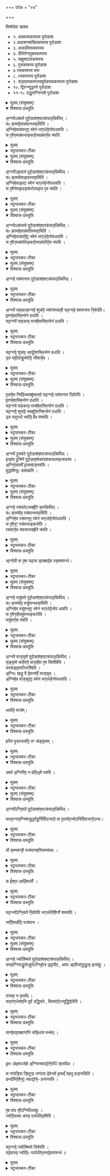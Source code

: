 +++
title = "०४"

+++

विश्वेदेवा ऋषयः
- १. अन्नवत्वकामस्य पुरोडाशः
- २.अन्नाशनशक्तिकामस्य पुरोडाशः
- ३. अन्नपतित्वकामस्य
- ४. दीर्घरोगयुक्तकामस्य
- ५. चक्षुष्पाटवकामस्य
- ६. पुत्रकामस्य पुरोडाशः
- ७ रसकामस्य चरुः
- ८. ध्नकामस्य पुरोडाशः
- ९. सङ्ग्रामकामजयपूर्वकमन्नकामस्य पुरोडाशः
- १०. द्विरग्न्युद्धरणे पुरोडाशः
- ११-१८ उद्धृताग्निनाशे पुरोडाशः



<details><summary>मूलम् (संयुक्तम्)</summary>

अ॒ग्नयेऽन्न॑वते पुरो॒डाश॑म॒ष्टाक॑पाल॒न्निर्व॑पे॒द्यᳵ का॒मये॒तान्न॑वान्थ्स्या॒मित्य॒ग्निमे॒वान्न॑वन्त॒ꣵ॒ स्वेन॑ भाग॒धेये॒नोप॑धावति॒ स ए॒वैन॒मन्न॑वन्तङ्करो॒त्यन्न॑वाने॒व भ॑वति 
</details>

<details open><summary>विश्वास-प्रस्तुतिः</summary>

अ॒ग्नयेऽन्न॑वते पुरो॒डाश॑म॒ष्टाक॑पाल॒न्निर्व॑पेत्  ।  
यᳵ का॒मये॒तान्न॑वान्थ्स्या॒मिति॑ ।  
अ॒ग्निमे॒वान्न॑वन्त॒ꣵ॒ स्वेन॑ भाग॒धेये॒नोप॑धावति ।  
स ए॒वैन॒मन्न॑वन्तङ्करो॒त्यन्न॑वाने॒व भ॑वति
</details>

<details><summary>मूलम्</summary>

अ॒ग्नयेऽन्न॑वते पुरो॒डाश॑म॒ष्टाक॑पाल॒न्निर्व॑पेत्  ।  
यᳵ का॒मये॒तान्न॑वान्थ्स्या॒मिति॑ ।  
अ॒ग्निमे॒वान्न॑वन्त॒ꣵ॒ स्वेन॑ भाग॒धेये॒नोप॑धावति ।  
स ए॒वैन॒मन्न॑वन्तङ्करो॒त्यन्न॑वाने॒व भ॑वति
</details>

<details><summary>भट्टभास्कर-टीका</summary>

1अग्नयेन्नवत इत्यादि ॥ अन्नवान् बह्वन्नः ॥
</details>



<details><summary>मूलम् (संयुक्तम्)</summary>

अ॒ग्नये᳚ऽन्ना॒दाय॑ पुरो॒डाश॑म॒ष्टाक॑पाल॒न्निर्व॑पे॒द्यᳵ का॒मये॑तान्ना॒दस्स्या॒मित्य॒ग्निमे॒वान्ना॒दꣵ स्वेन॑ भाग॒धेये॒नोप॑धावति॒ स ए॒वैन॑मन्ना॒दङ्क॑रोत्यन्ना॒दः (15)  
ए॒व भ॑वति 
</details>

<details open><summary>विश्वास-प्रस्तुतिः</summary>

अ॒ग्नये᳚ऽन्ना॒दाय॑ पुरो॒डाश॑म॒ष्टाक॑पाल॒न्निर्व॑पेत्  ।  
यᳵ का॒मये॑तान्ना॒दस्स्या॒मिति॑ ।  
अ॒ग्निमे॒वान्ना॒दꣵ स्वेन॑ भाग॒धेये॒नोप॑धावति ।  
स ए॒वैन॑मन्ना॒दङ्क॑रोत्यन्ना॒द ए॒व भ॑वति ।  
</details>

<details><summary>मूलम्</summary>

अ॒ग्नये᳚ऽन्ना॒दाय॑ पुरो॒डाश॑म॒ष्टाक॑पाल॒न्निर्व॑पेत्  ।  
यᳵ का॒मये॑तान्ना॒दस्स्या॒मिति॑ ।  
अ॒ग्निमे॒वान्ना॒दꣵ स्वेन॑ भाग॒धेये॒नोप॑धावति ।  
स ए॒वैन॑मन्ना॒दङ्क॑रोत्यन्ना॒द ए॒व भ॑वति ।  
</details>

<details><summary>भट्टभास्कर-टीका</summary>

2अन्नादोन्नादनशक्तियुक्तः ॥
</details>



<details><summary>मूलम् (संयुक्तम्)</summary>

अ॒ग्नयेऽन्न॑पतये पुरो॒डाश॑म॒ष्टाक॑पाल॒न्निर्व॑पे॒द्यᳵ का॒मये॒तान्न॑पतिस्स्या॒मित्य॒ग्निमे॒वान्न॑पति॒ꣵ॒ स्वेन॑ भाग॒धेये॒नोप॑धावति॒ स ए॒वैन॒मन्न॑पतिङ्करो॒त्यन्न॑पतिरे॒व भ॑वति ।
</details>

<details open><summary>विश्वास-प्रस्तुतिः</summary>

अ॒ग्नयेऽन्न॑पतये पुरो॒डाश॑म॒ष्टाक॑पाल॒न्निर्व॑पेत् ।   
यᳵ का॒मये॒तान्न॑पतिस्स्या॒मिति॑ ।  
अ॒ग्निमे॒वान्न॑पति॒ꣵ॒ स्वेन॑ भाग॒धेये॒नोप॑धावति ।  
स ए॒वैन॒मन्न॑पतिङ्करो॒त्यन्न॑पतिरे॒व भ॑वति ।  
</details>

<details><summary>मूलम्</summary>

अ॒ग्नयेऽन्न॑पतये पुरो॒डाश॑म॒ष्टाक॑पाल॒न्निर्व॑पेत् ।   
यᳵ का॒मये॒तान्न॑पतिस्स्या॒मिति॑ ।  
अ॒ग्निमे॒वान्न॑पति॒ꣵ॒ स्वेन॑ भाग॒धेये॒नोप॑धावति ।  
स ए॒वैन॒मन्न॑पतिङ्करो॒त्यन्न॑पतिरे॒व भ॑वति ।  
</details>

<details><summary>भट्टभास्कर-टीका</summary>

3अन्नपतिः अन्नस्य पालयिता ॥
</details>



<details><summary>मूलम् (संयुक्तम्)</summary>

अ॒ग्नये॒ पव॑मानाय पुरो॒डाश॑म॒ष्टाक॑पाल॒न्निर्व॑पेद॒ग्नये॑ पाव॒काया॒ग्नये॒ शुच॑ये॒ ज्योगा॑मयावी॒ यद॒ग्नये॒ पव॑मानाय नि॒र्वप॑ति प्रा॒णमे॒वास्मि॒न्तेन॑ दधाति॒ यद॒ग्नये᳚ (16)  
पा॒व॒काय॒ वाच॑मे॒वास्मि॒न्तेन॑ दधाति॒ यद॒ग्नये॒ शुच॑य॒ आयु॑रे॒वास्मि॒न्तेन॑ दधात्यु॒त यदी॒तासु॒र्भव॑ति॒ जीव॑त्ये॒व 
</details>

<details open><summary>विश्वास-प्रस्तुतिः</summary>

अ॒ग्नये॒ पव॑मानाय पुरो॒डाश॑म॒ष्टाक॑पाल॒न्निर्व॑पेत् ।   
</details>

<details><summary>मूलम्</summary>

अ॒ग्नये॒ पव॑मानाय पुरो॒डाश॑म॒ष्टाक॑पाल॒न्निर्व॑पेत् ।   
</details>

<details><summary>भट्टभास्कर-टीका</summary>

4पवमानः पापानां शोधयिता प्राणस्थितिहेतुः ।
</details>

<details open><summary>विश्वास-प्रस्तुतिः</summary>

अ॒ग्नये॑ पाव॒काया॒ग्नये॒ शुच॑ये॒ ज्योगा॑मयावी॒ यद॒ग्नये॒ पव॑मानाय नि॒र्वप॑ति।  
प्रा॒णमे॒वास्मि॒न्तेन॑ दधाति ।   
यद॒ग्नये᳚ पाव॒काय॒ वाच॑मे॒वास्मि॒न्तेन॑ दधाति ।
</details>

<details><summary>मूलम्</summary>

अ॒ग्नये॑ पाव॒काया॒ग्नये॒ शुच॑ये॒ ज्योगा॑मयावी॒ यद॒ग्नये॒ पव॑मानाय नि॒र्वप॑ति।  
प्रा॒णमे॒वास्मि॒न्तेन॑ दधाति ।   
यद॒ग्नये᳚ पाव॒काय॒ वाच॑मे॒वास्मि॒न्तेन॑ दधाति ।
</details>

<details><summary>भट्टभास्कर-टीका</summary>

पावकः पापविश्लेषहेतुः वाचः प्रवृत्तिहेतुः । शुचिरौज्वल्यहेतुरायुषोभिवृद्धिहेतुः । ज्योगामयावी दीर्घामयः ।
</details>

<details open><summary>विश्वास-प्रस्तुतिः</summary>

यद॒ग्नये॒ शुच॑य॒ आयु॑रे॒वास्मि॒न्तेन॑ दधाति ।  
उ॒त यदी॒तासु॒र्भव॑ति॒ जीव॑त्ये॒व ।
</details>

<details><summary>मूलम्</summary>

यद॒ग्नये॒ शुच॑य॒ आयु॑रे॒वास्मि॒न्तेन॑ दधाति ।  
उ॒त यदी॒तासु॒र्भव॑ति॒ जीव॑त्ये॒व ।
</details>

<details><summary>भट्टभास्कर-टीका</summary>

उतेति । गतासुरपि एतत्कर्मसामर्थ्याज्जीवत्येव आयुरन्तरं लभते ॥
</details>



<details><summary>मूलम् (संयुक्तम्)</summary>

ए॒तामे॒व निर्व॑पे॒च्चख्षु॑ष्कामो॒ यद॒ग्नये॒ पव॑मानाय नि॒र्वप॑ति प्रा॒णमे॒वास्मि॒न्तेन॑ दधाति॒ यद॒ग्नये॑ पाव॒काय॒ वाच॑मे॒वास्मि॒न्तेन॑ दधाति॒ यद॒ग्नये॒ शुच॑ये॒ चख्षु॑रे॒वास्मि॒न्तेन॑ दधाति (17)  उ॒त यद्य॒न्धो भव॑ति॒ प्रैव प॑श्यति 
</details>

<details open><summary>विश्वास-प्रस्तुतिः</summary>

ए॒तामे॒व निर्व॑पे॒च्चख्षु॑ष्कामो॒ यद॒ग्नये॒ पव॑मानाय नि॒र्वप॑ति ।  
प्रा॒णमे॒वास्मि॒न्तेन॑ दधाति ।  
यद॒ग्नये॑ पाव॒काय॒ वाच॑मे॒वास्मि॒न्तेन॑ दधाति ।  
यद॒ग्नये॒ शुच॑ये॒ चख्षु॑रे॒वास्मि॒न्तेन॑ दधाति ।  
उ॒त यद्य॒न्धो भव॑ति॒ प्रैव प॑श्यति ।  
</details>

<details><summary>मूलम्</summary>

ए॒तामे॒व निर्व॑पे॒च्चख्षु॑ष्कामो॒ यद॒ग्नये॒ पव॑मानाय नि॒र्वप॑ति ।  
प्रा॒णमे॒वास्मि॒न्तेन॑ दधाति ।  
यद॒ग्नये॑ पाव॒काय॒ वाच॑मे॒वास्मि॒न्तेन॑ दधाति ।  
यद॒ग्नये॒ शुच॑ये॒ चख्षु॑रे॒वास्मि॒न्तेन॑ दधाति ।  
उ॒त यद्य॒न्धो भव॑ति॒ प्रैव प॑श्यति ।  
</details>

<details><summary>भट्टभास्कर-टीका</summary>

5एतमेवेत्यादि ॥ चक्षुष्कामस्तिमिरादिदोषनिवृत्तिकामः । यद्यप्यन्धो भवति अनेन कर्मणा प्रपश्यत्येव प्रकृष्टदर्शनवान् भवति ॥
</details>



<details><summary>मूलम् (संयुक्तम्)</summary>

अ॒ग्नये॑ पु॒त्रव॑ते पुरो॒डाश॑म॒ष्टाक॑पाल॒न्निर्व॑पे॒दिन्द्रा॑य पु॒त्रिणे॑ पुरो॒डाश॒मेका॑दशकपालम्प्र॒जाका॑मो॒ऽग्निरे॒वास्मै᳚ प्र॒जाम्प्र॑ज॒नय॑ति वृ॒द्धामिन्द्र॒ᳶ प्रय॑च्छति
</details>

<details open><summary>विश्वास-प्रस्तुतिः</summary>

अ॒ग्नये॑ पु॒त्रव॑ते पुरो॒डाश॑म॒ष्टाक॑पाल॒न्निर्व॑पेत् ।   
इन्द्रा॑य पु॒त्रिणे॑ पुरो॒डाश॒मेका॑दशकपालम्प्र॒जाका॑मः ।  
अ॒ग्निरे॒वास्मै᳚ प्र॒जाम्प्र॑ज॒नय॑ति ।   
वृ॒द्धामिन्द्र॒ᳶ प्रय॑च्छति ।  
</details>

<details><summary>मूलम्</summary>

अ॒ग्नये॑ पु॒त्रव॑ते पुरो॒डाश॑म॒ष्टाक॑पाल॒न्निर्व॑पेत् ।   
इन्द्रा॑य पु॒त्रिणे॑ पुरो॒डाश॒मेका॑दशकपालम्प्र॒जाका॑मः ।  
अ॒ग्निरे॒वास्मै᳚ प्र॒जाम्प्र॑ज॒नय॑ति ।   
वृ॒द्धामिन्द्र॒ᳶ प्रय॑च्छति ।  
</details>

<details><summary>भट्टभास्कर-टीका</summary>

6पुत्रवान् पुत्रजननशक्तिमान् । पुत्री पुत्रवृद्धिहेत्तुः ॥
</details>



<details><summary>मूलम् (संयुक्तम्)</summary>

अ॒ग्नये॒ रस॑वतेऽजख्षी॒रे च॒रुन्निर्व॑पे॒द्यᳵ का॒मये॑त॒ रस॑वान्थ्स्या॒मित्य॒ग्निमे॒व रस॑वन्त॒ꣵ॒ स्वेन॑ भाग॒धेये॒नोप॑धावति॒ स ए॒वैन॒ꣳ॒ रस॑वन्तङ्करोति (18)  
रस॑वाने॒व भ॑वत्यजख्षी॒रे भ॑वत्याग्ने॒यी वा ए॒षा यद॒जा सा॒ख्षादे॒व रस॒मव॑रुन्धे
</details>

<details open><summary>विश्वास-प्रस्तुतिः</summary>

अ॒ग्नये॒ रस॑वतेऽजख्षी॒रे च॒रुन्निर्व॑पेत् ।  
यᳵ का॒मये॑त॒ रस॑वान्थ्स्या॒मिति॑ ।  
अ॒ग्निमे॒व रस॑वन्त॒ꣵ॒ स्वेन॑ भाग॒धेये॒नोप॑धावति ।  
स ए॒वैन॒ꣳ॒ रस॑वन्तङ्करोति ।   
रस॑वाने॒व भ॑वत्यजख्षी॒रे भ॑वति ।
</details>

<details><summary>मूलम्</summary>

अ॒ग्नये॒ रस॑वतेऽजख्षी॒रे च॒रुन्निर्व॑पेत् ।  
यᳵ का॒मये॑त॒ रस॑वान्थ्स्या॒मिति॑ ।  
अ॒ग्निमे॒व रस॑वन्त॒ꣵ॒ स्वेन॑ भाग॒धेये॒नोप॑धावति ।  
स ए॒वैन॒ꣳ॒ रस॑वन्तङ्करोति ।   
रस॑वाने॒व भ॑वत्यजख्षी॒रे भ॑वति ।
</details>

<details><summary>भट्टभास्कर-टीका</summary>

7रसवावन् प्रशस्तरसोत्पत्तिहेतुः । अन्नवानित्येके । अजक्षीरे भवतीत्यादि । गतम् ।
</details>

<details open><summary>विश्वास-प्रस्तुतिः</summary>

आ॒ग्ने॒यी वा ए॒षा यद॒जा सा॒ख्षादे॒व रस॒मव॑रुन्धे।
</details>

<details><summary>मूलम्</summary>

आ॒ग्ने॒यी वा ए॒षा यद॒जा सा॒ख्षादे॒व रस॒मव॑रुन्धे।
</details>

<details><summary>भट्टभास्कर-टीका</summary>

अग्नेस्स्वभूता आग्नेयी । 'सर्वत्राग्निकलिभ्याम्' इति ढक् ॥
</details>



<details><summary>मूलम् (संयुक्तम्)</summary>

अग्नये॒ वसु॑मते पुरो॒डाश॑म॒ष्टाक॑पाल॒न्निर्व॑पे॒द्यᳵ का॒मये॑त॒ वसु॑मान्थ्स्या॒मित्य॒ग्निमे॒व वसु॑मन्त॒ꣵ॒ स्वेन॑ भाग॒धेये॒नोप॑ धावति॒ स ए॒वैन॒व्ँवसु॑मन्तङ्करोति॒ वसु॑माने॒व भ॑वति 
</details>

<details open><summary>विश्वास-प्रस्तुतिः</summary>

अ॒ग्नये॒ वसु॑मते पुरो॒डाश॑म॒ष्टाक॑पाल॒न्निर्व॑पेत् ।   
यᳵ का॒मये॑त॒ वसु॑मान्थ्स्या॒मिति॑ ।  
अ॒ग्निमे॒व वसु॑मन्त॒ꣵ॒ स्वेन॑ भाग॒धेये॒नोप॑ धावति ।  
स ए॒वैन॒व्ँवसु॑मन्तङ्करोति ।  
वसु॑माने॒व भ॑वति ।
</details>

<details><summary>मूलम्</summary>

अ॒ग्नये॒ वसु॑मते पुरो॒डाश॑म॒ष्टाक॑पाल॒न्निर्व॑पेत् ।   
यᳵ का॒मये॑त॒ वसु॑मान्थ्स्या॒मिति॑ ।  
अ॒ग्निमे॒व वसु॑मन्त॒ꣵ॒ स्वेन॑ भाग॒धेये॒नोप॑ धावति ।  
स ए॒वैन॒व्ँवसु॑मन्तङ्करोति ।  
वसु॑माने॒व भ॑वति ।
</details>

<details><summary>भट्टभास्कर-टीका</summary>

8वसुमान् वासहेतुभिर्वरिष्ठैर्जनैस्तद्वान् ॥
</details>



<details><summary>मूलम् (संयुक्तम्)</summary>

अ॒ग्नये॑ वाज॒सृते॑ पुरो॒डाश॑म॒ष्टाक॑पाल॒न्निर्व॑पेथ्सङ्ग्रा॒मे सय्ँय॑त्ते॒ वाज᳚म् (19)  वा ए॒ष सि॑सीर्षति॒ यस्स॑ङ्ग्रा॒मञ्जिगी॑षत्य॒ग्निᳵ खलु॒ वै दे॒वाना᳚व्ँ वाज॒सृद॒ग्निमे॒व वा॑ज॒सृत॒ꣵ॒ स्वेन॑ भाग॒धेये॒नोप॑धावति॒ धाव॑ति॒ वाज॒ꣳ॒ हन्ति॑ वृ॒त्रञ्जय॑ति॒ तꣳ स॑ङ्ग्रा॒ममथो॑ अ॒ग्निरि॑व॒ न प्र॑ति॒धृषे॑ भवति 
</details>

<details open><summary>विश्वास-प्रस्तुतिः</summary>

अ॒ग्नये॑ वाज॒सृते॑ पुरो॒डाश॑म॒ष्टाक॑पाल॒न्निर्व॑पेत् ।   
स॒ङ्ग्रा॒मे सय्ँय॑त्ते॒ वाज॒व्ँवा ए॒ष सि॑सीर्षति ।  
यस्स॑ङ्ग्रा॒मञ्जिगी॑षति ।  
अ॒ग्निᳵ खलु॒ वै दे॒वाना᳚व्ँ वाज॒सृत् ।  
अ॒ग्निमे॒व वा॑ज॒सृत॒ꣵ॒ स्वेन॑ भाग॒धेये॒नोप॑धावति ।  
</details>

<details><summary>मूलम्</summary>

अ॒ग्नये॑ वाज॒सृते॑ पुरो॒डाश॑म॒ष्टाक॑पाल॒न्निर्व॑पेत् ।   
स॒ङ्ग्रा॒मे सय्ँय॑त्ते॒ वाज॒व्ँवा ए॒ष सि॑सीर्षति ।  
यस्स॑ङ्ग्रा॒मञ्जिगी॑षति ।  
अ॒ग्निᳵ खलु॒ वै दे॒वाना᳚व्ँ वाज॒सृत् ।  
अ॒ग्निमे॒व वा॑ज॒सृत॒ꣵ॒ स्वेन॑ भाग॒धेये॒नोप॑धावति ।  
</details>

<details><summary>भट्टभास्कर-टीका</summary>

9वाजसृते इति ॥ वाजोन्नं तत्साधनभूतात्संग्रामं धावति अप्रधृष्यत्वेन प्राप्नोतीति वाजसृत् । सिसीर्षति सर्तुमिच्छति । वाजादिप्राप्त्यर्थमेव संग्रामं जिगीषति न तु जयमात्रेणास्यार्थः ।
</details>

<details open><summary>विश्वास-प्रस्तुतिः</summary>

धाव॑ति॒ वाज᳚म्।
</details>

<details><summary>मूलम्</summary>

धाव॑ति॒ वाज᳚म्।
</details>

<details><summary>भट्टभास्कर-टीका</summary>

धावतीत्यादि । वाजं ऊर्गर्थं संग्रामं धावति आक्रामति ।
</details>

<details open><summary>विश्वास-प्रस्तुतिः</summary>

हन्ति॑ वृ॒त्रञ्जय॑ति॒ तꣳ स॑ङ्ग्रा॒मम् ।  
</details>

<details><summary>मूलम्</summary>

हन्ति॑ वृ॒त्रञ्जय॑ति॒ तꣳ स॑ङ्ग्रा॒मम् ।  
</details>

<details><summary>भट्टभास्कर-टीका</summary>

वृत्रं वारकं पापादिकं च हन्ति जयति च सङ्ग्रामम् ।
</details>

<details open><summary>विश्वास-प्रस्तुतिः</summary>

अथो॑ अ॒ग्निरि॑व॒ न प्र॑ति॒धृषे॑ भवति ।
</details>

<details><summary>मूलम्</summary>

अथो॑ अ॒ग्निरि॑व॒ न प्र॑ति॒धृषे॑ भवति ।
</details>

<details><summary>भट्टभास्कर-टीका</summary>

अथो अपिच अग्निरिव अयं न प्रतिधृषे प्रतिधर्षयितुं शक्यो न भवतीत्यर्थे केन्प्रत्ययः । अप्रधृष्यो भवतीत्यर्थः ॥
</details>



<details><summary>मूलम् (संयुक्तम्)</summary>

अ॒ग्नये᳚ऽग्नि॒वते॑ पुरो॒डाश॑म॒ष्टाक॑पाल॒न्निर्व॑पे॒द्यस्या॒ग्नाव॒ग्निम॑भ्यु॒द्धरे॑यु॒र्निर्दि॑ष्टभागो॒ वा ए॒तयो॑र॒न्योऽनि॑र्दिष्टभागो॒ऽन्यस्तौ स॒म्भव॑न्तौ॒ यज॑मानम् (20)  अ॒भिसम्भ॑वत॒स्स ई᳚श्व॒र आर्ति॒मार्तो॒र्यद॒ग्नये᳚ऽग्नि॒वते॑ नि॒र्वप॑ति भाग॒धेये॑नै॒वैनौ॑ शमयति॒ नार्ति॒मार्छ॑ति॒ यज॑मानः
</details>

<details open><summary>विश्वास-प्रस्तुतिः</summary>

अ॒ग्नये᳚ऽग्नि॒वते॑ पुरो॒डाश॑म॒ष्टाक॑पाल॒न्निर्व॑पेत् ।  

यस्या॒ग्नाव॒ग्निम॑भ्यु॒द्धरे॑यु॒र्निर्दि॑ष्टभागो॒ वा ए॒तयो॑र॒न्योऽनि॑र्दिष्टभागो॒ऽन्यः।  
</details>

<details><summary>मूलम्</summary>

अ॒ग्नये᳚ऽग्नि॒वते॑ पुरो॒डाश॑म॒ष्टाक॑पाल॒न्निर्व॑पेत् ।  

यस्या॒ग्नाव॒ग्निम॑भ्यु॒द्धरे॑यु॒र्निर्दि॑ष्टभागो॒ वा ए॒तयो॑र॒न्योऽनि॑र्दिष्टभागो॒ऽन्यः।  
</details>

<details><summary>भट्टभास्कर-टीका</summary>

10अग्निवान् अग्न्यन्तरेण । 'छन्दसीरः' इति मतुपो वत्वम् । उपरि प्रणयनमुद्धरणम् । तस्योपरि पुनः प्रणयनमभ्युद्धरणम् । प्रमादादिना तत्र तयोरेको निर्दिष्टभागः । यस्मै हविर्निरुप्तं भविष्यति अन्यो निर्दिष्टभागः तादृशौ भिन्नस्वभावौ ।
</details>

<details open><summary>विश्वास-प्रस्तुतिः</summary>

तौ स॒म्भव॑न्तौ॒ यज॑मानम॒भिसम्भ॑वतः ।
</details>

<details><summary>मूलम्</summary>

तौ स॒म्भव॑न्तौ॒ यज॑मानम॒भिसम्भ॑वतः ।
</details>

<details><summary>भट्टभास्कर-टीका</summary>

तौ सम्भवन्तौ सहभवन्तौ यजमानमभि तत्कारणं यजमानमेवाभिलक्ष्य सम्भवतः अभिव्याप्नुतः ।
</details>

<details open><summary>विश्वास-प्रस्तुतिः</summary>

स ई᳚श्व॒र आर्ति॒मार्तोः᳚ ।
</details>

<details><summary>मूलम्</summary>

स ई᳚श्व॒र आर्ति॒मार्तोः᳚ ।
</details>

<details><summary>भट्टभास्कर-टीका</summary>

ततस्स यजमानः आर्तिं गन्तुमीश्वरस्स्यात् ईश्वरे तोसुन्कसुनौ' इति तोसुन् ।
</details>

<details open><summary>विश्वास-प्रस्तुतिः</summary>

यद॒ग्नये᳚ऽग्नि॒वते॑ नि॒र्वप॑ति भाग॒धेये॑नै॒वैनौ॑ शमयति ।  

नार्ति॒मार्छ॑ति॒ यज॑मानः ।
</details>

<details><summary>मूलम्</summary>

यद॒ग्नये᳚ऽग्नि॒वते॑ नि॒र्वप॑ति भाग॒धेये॑नै॒वैनौ॑ शमयति ।  

नार्ति॒मार्छ॑ति॒ यज॑मानः ।
</details>

<details><summary>भट्टभास्कर-टीका</summary>

यदित्यादि गतम् ॥
</details>



<details><summary>मूलम् (संयुक्तम्)</summary>

अग्नये॒ ज्योति॑ष्मते पुरो॒डाश॑म॒ष्टाक॑पाल॒न्निर्व॑पे॒द्यस्या॒ग्निरुद्धृ॒तोऽहु॑तेऽग्निहो॒त्र उ॒द्वाये॒दप॑र आ॒दीप्या॑नू॒द्धृत्य॒ इत्या॑हु॒स्तत्तथा॒ न का॒र्य॑य्ँयद्भा॑ग॒धेय॑म॒भि पूर्व॑ उद्ध्रि॒यते॒ किमप॑रो॒ऽभ्युत् (21)  ह्रि॒ये॒तेति॒ तान्ये॒वाव॒ख्षाणा॑नि सन्नि॒धाय॑ मन्थेदि॒तᳶ प्र॑थ॒मञ्ज॑ज्ञे अ॒ग्निस्स्वाद्योने॒रधि॑ जा॒तवे॑दाः । स गा॑यत्रि॒या त्रि॒ष्टुभा॒ जग॑त्या दे॒वेभ्यो॑ ह॒व्यव्ँ व॑हतु प्रजा॒नन्निति॒ छन्दो॑भिरे॒वैन॒ꣵ॒ स्वाद्योने॒ᳶ प्रज॑नयत्ये॒ष वाव सो॒᳚ऽग्निरित्या॑हु॒र्ज्योति॒स्त्वा अ॑स्य॒ परा॑पतित॒मिति॒ यद॒ग्नये॒ ज्योति॑ष्मते नि॒र्वप॑ति॒ यदे॒वास्य॒ ज्योति॒ᳶ परा॑पतित॒न्तदे॒वाव॑रुन्धे ॥ (22)  
</details>

<details open><summary>विश्वास-प्रस्तुतिः</summary>

अ॒ग्नये॒ ज्योति॑ष्मते पुरो॒डाश॑म॒ष्टाक॑पाल॒न्निर्व॑पेत् ।  
यस्या॒ग्निरुद्धृ॒तोऽहु॑तेऽग्निहो॒त्र उ॒द्वाये᳚त् , अप॑र आ॒दीप्या॑नू॒द्धृत्य॒ इत्या॑हुः ।
</details>

<details><summary>मूलम्</summary>

अ॒ग्नये॒ ज्योति॑ष्मते पुरो॒डाश॑म॒ष्टाक॑पाल॒न्निर्व॑पेत् ।  
यस्या॒ग्निरुद्धृ॒तोऽहु॑तेऽग्निहो॒त्र उ॒द्वाये᳚त् , अप॑र आ॒दीप्या॑नू॒द्धृत्य॒ इत्या॑हुः ।
</details>

<details><summary>भट्टभास्कर-टीका</summary>

11ज्योतिष्मान् ज्योतिषा युक्तः । यस्य यजमानस्य अग्निहोत्रार्थमुद्धृतोग्निः अग्निहोत्रहोमात्प्रागेव उद्वायेदुद्गच्छेत् विनश्येत्, तदापरोग्निरादीप्यः न तु मथित्वानूद्धृत्यः, उद्वापनानन्तरं प्रणेय इत्याहुः ।
</details>

<details open><summary>विश्वास-प्रस्तुतिः</summary>

तत्तथा॒ न का॒र्य᳚म् ।  
यद्भा॑ग॒धेय॑म॒भि पूर्व॑ उद्ध्रि॒यते , किमप॑रो॒ऽभ्युद्ध्रि॒ये॒तेति॑ ।
</details>

<details><summary>मूलम्</summary>

तत्तथा॒ न का॒र्य᳚म् ।  
यद्भा॑ग॒धेय॑म॒भि पूर्व॑ उद्ध्रि॒यते , किमप॑रो॒ऽभ्युद्ध्रि॒ये॒तेति॑ ।
</details>

<details><summary>भट्टभास्कर-टीका</summary>

एतद्दूषयति - तत्तथा न कर्तव्यम् । हेतुमाह - यद्भागधेयमभिलक्ष्य पूर्वोग्निरुद्धियते प्रणीयते, किं तदेव भागमभिलक्ष्य अपरोग्निरुद्ध्रियते ? किमेतद्युज्यते ? ।
</details>

<details open><summary>विश्वास-प्रस्तुतिः</summary>

तान्ये॒वाव॒ख्षाणा॑नि सन्नि॒धाय॑ मन्थेत् ।
</details>

<details><summary>मूलम्</summary>

तान्ये॒वाव॒ख्षाणा॑नि सन्नि॒धाय॑ मन्थेत् ।
</details>

<details><summary>भट्टभास्कर-टीका</summary>

तर्हि कथं कर्तव्यमित्याह - तान्येवावक्षाणानि दग्धकाष्ठानि येभ्यः पूर्व उदभवत् । क्षै जै षै क्षये, तस्माल्ल्युट् । तानि सन्निधाय मन्थेत् ।
</details>

<details open><summary>विश्वास-प्रस्तुतिः</summary>

इ॒तᳶ प्र॑थ॒मञ्ज॑ज्ञे अ॒ग्निस्स्वाद्योने॒रधि॑ जा॒तवे॑दाः ।   

स गा॑यत्रि॒या त्रि॒ष्टुभा॒ जग॑त्या दे॒वेभ्यो॑ ह॒व्यव्ँ व॑हतु प्रजा॒नन्निति॑ ।   
छन्दो॑भिरे॒वैन॒ꣵ॒ स्वाद्योने॒ᳶ प्रज॑नयति ।
</details>

<details><summary>मूलम्</summary>

इ॒तᳶ प्र॑थ॒मञ्ज॑ज्ञे अ॒ग्निस्स्वाद्योने॒रधि॑ जा॒तवे॑दाः ।   

स गा॑यत्रि॒या त्रि॒ष्टुभा॒ जग॑त्या दे॒वेभ्यो॑ ह॒व्यव्ँ व॑हतु प्रजा॒नन्निति॑ ।   
छन्दो॑भिरे॒वैन॒ꣵ॒ स्वाद्योने॒ᳶ प्रज॑नयति ।
</details>

<details><summary>भट्टभास्कर-टीका</summary>

इतः प्रथमं जज्ञे इति त्रिष्टुप् । पङ्क्रिप्रकारोयमिति केचित् । एवं हि स एवाग्निरवस्थितो भवति । तदेवाह - छन्दोभिरिति । सम्यङ्निधानं सन्निधानं, मथनानुगुणं निधाय तेष्वेव मथनेनाग्निमुत्पादयेदिति । तादृशावक्षाणाभावे तद्भस्मनापि संस्पृश्य मन्थेदिति प्रदर्शनार्थमेवकारग्रहणम् । छन्दोभिर्गायत्र्यादिभिः स्वाद्योनेः कारणादवक्षाणात्मकात् प्रजनयत्यग्निं, अग्निर्हि छन्दांसि श्रुत्वा जायते यथा - 'गायत्रं छन्दोनु प्र जायस्व' इत्यादि ।
</details>

<details open><summary>विश्वास-प्रस्तुतिः</summary>

ए॒ष वाव सो॒᳚ऽग्निरित्या॑हुः ।  
ज्योति॒स्त्वा अ॑स्य॒ परा॑पतित॒मिति॑ ।
</details>

<details><summary>मूलम्</summary>

ए॒ष वाव सो॒᳚ऽग्निरित्या॑हुः ।  
ज्योति॒स्त्वा अ॑स्य॒ परा॑पतित॒मिति॑ ।
</details>

<details><summary>भट्टभास्कर-टीका</summary>

नन्वेवमपि मन्थनजन्मा अन्य एवायमग्निः, तत्राह - एष खलु मन्थनजन्मा स चाग्निः, योनिगतस्यैकत्वात् । ज्योतिस्त्वस्याग्नेः परापतितं उत्सन्नं, तावता अग्निरेवोत्सन्न इति लौकिका मन्यन्ते, तस्मात्स एवायमग्निरिति यथोक्तदोषाप्रसङ्ग इत्याहुः पुराविदः । एवमुत्पादितेग्नौ अग्नये ज्योतिष्मते पुरोडाशमष्टाकपालं निर्वपेदिति।
</details>

<details open><summary>विश्वास-प्रस्तुतिः</summary>

यद॒ग्नये॒ ज्योति॑ष्मते नि॒र्वप॑ति ।  
यदे॒वास्य॒ ज्योति॒ᳶ परा॑पतित॒न्तदे॒वाव॑रुन्धे ॥
</details>

<details><summary>मूलम्</summary>

यद॒ग्नये॒ ज्योति॑ष्मते नि॒र्वप॑ति ।  
यदे॒वास्य॒ ज्योति॒ᳶ परा॑पतित॒न्तदे॒वाव॑रुन्धे ॥
</details>

<details><summary>भट्टभास्कर-टीका</summary>

यदग्नये इत्यादि । गतम् । मन्त्रार्थस्तु - प्रथममप्ययमग्निः इत एव जातः स्वादात्मीयाद्योनेः कारणादधिजज्ञे । जातवेदाः जातानां वेदिता, जातधनो वा । सोयमिदानीं स्वाद्योनेर्गायत्र्यादिभिः जातो देवेभ्यो हव्यं वहतु प्रजानन् प्रकर्षेण वहनोपायज्ञः ॥

इति द्वितीये द्वितीये चतुर्थोनुवाकः ॥  
</details>
